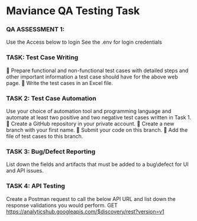 # Maviance QA Testing Task

### QA ASSESSMENT 1:
Use the Access below to login
See the .env for login credentials


### TASK: Test Case Writing
 Prepare functional and non-functional test cases with detailed steps and other
important information a test case should have for the above web page.
 Write the test cases in an Excel file.

### TASK 2: Test Case Automation
Use your choice of automation tool and programming language and automate at
least two positive and two negative test cases written in Task 1.
 Create a GitHub repository in your private account.
 Create a new branch with your first name.
 Submit your code on this branch.
 Add the file of test cases to this branch.

### TASK 3: Bug/Defect Reporting
List down the fields and artifacts that must be added to a bug\defect for UI and API
issues.

### TASK 4: API Testing
Create a Postman request to call the below API URL and list down the response
validations you would perform.
GET https://analyticshub.googleapis.com/$discovery/rest?version=v1